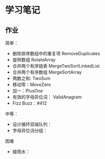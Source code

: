 # 学习笔记
## 作业
简单：
- 删除排序数组中的重复项 RemoveDuplicates
- 旋转数组 RotateArray
- 合并两个有序链表 MergeTwoSortLinkedList
- 合并两个有序数组 MergeSortArray
- 两数之和: TwoSum
- 移动零：MoveZero
- 加一：PlusOne
- 有效的字母异位词： ValidAnagram
- Fizz Buzz：#412

中等：
- 设计循环双端队列：
- 字母异位词分组：

困难
- 接雨水：

